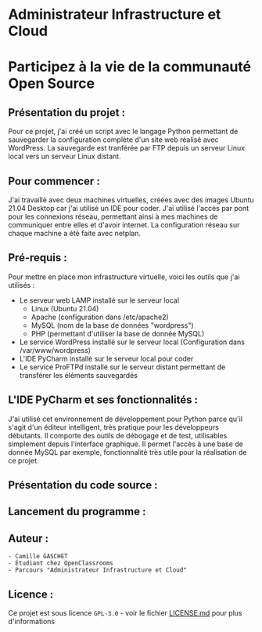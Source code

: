# Administrateur Infrastructure et Cloud

# Participez à la vie de la communauté Open Source

## Présentation du projet :

Pour ce projet, j'ai créé un script avec le langage Python permettant de sauvegarder la configuration complète d'un site web réalisé avec WordPress.
La sauvegarde est tranférée par FTP depuis un serveur Linux local vers un serveur Linux distant.

## Pour commencer :

J'ai travaillé avec deux machines virtuelles, créées avec des images Ubuntu 21.04 Desktop car j'ai utilisé un IDE pour coder.
J'ai utilisé l'accès par pont pour les connexions réseau, permettant ainsi à mes machines de communiquer entre elles et d'avoir internet.
La configuration réseau sur chaque machine a été faite avec netplan.

## Pré-requis :

Pour mettre en place mon infrastructure virtuelle, voici les outils que j'ai utilisés :

- Le serveur web LAMP installé sur le serveur local
    - Linux (Ubuntu 21.04)
    - Apache (configuration dans /etc/apache2)
    - MySQL (nom de la base de données "wordpress")
    - PHP (permettant d'utiliser la base de donnée MySQL)
- Le service WordPress installé sur le serveur local (Configuration dans /var/www/wordpress)
-  L'IDE PyCharm installé sur le serveur local pour coder
- Le service ProFTPd installé sur le serveur distant permettant de transférer les éléments sauvegardés

## L'IDE PyCharm et ses fonctionnalités :

J'ai utilisé cet environnement de développement pour Python parce qu'il s'agit d'un éditeur intelligent, très pratique pour les développeurs débutants.
Il comporte des outils de débogage et de test, utilisables simplement depuis l'interface graphique.
Il permet l'accès à une base de donnée MySQL par exemple, fonctionnalité très utile pour la réalisation de ce projet.

## Présentation du code source :



## Lancement du programme :



## Auteur :

    - Camille GASCHET
    - Étudiant chez OpenClassrooms
    - Parcours "Administrateur Infrastructure et Cloud"

## Licence :

Ce projet est sous licence ``GPL-3.0`` - voir le fichier [LICENSE.md](LICENSE.md) pour plus d'informations
